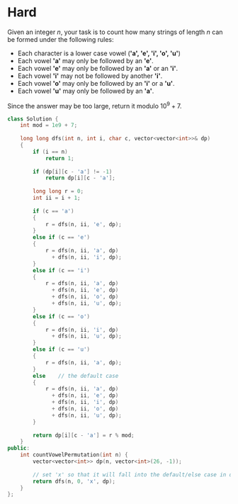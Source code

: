 # Hard

Given an integer $n$, your task is to count how many strings of length $n$ can be formed under the following rules:

- Each character is a lower case vowel (**'a', 'e', 'i', 'o', 'u'**)
- Each vowel **'a'** may only be followed by an **'e'**.
- Each vowel **'e'** may only be followed by an **'a'** or an **'i'**.
- Each vowel **'i'** may not be followed by another **'i'**.
- Each vowel **'o'** may only be followed by an **'i'** or a **'u'**.
- Each vowel **'u'** may only be followed by an **'a'**.

Since the answer may be too large, return it modulo $10^9 + 7$.

```cpp
class Solution {
    int mod = 1e9 + 7;
    
    long long dfs(int n, int i, char c, vector<vector<int>>& dp)
    {
        if (i == n)
            return 1;
        
        if (dp[i][c - 'a'] != -1)
            return dp[i][c - 'a'];
        
        long long r = 0;
        int ii = i + 1;
        
        if (c == 'a')
        {
            r = dfs(n, ii, 'e', dp);
        }
        else if (c == 'e')
        {
            r = dfs(n, ii, 'a', dp)
              + dfs(n, ii, 'i', dp);
        }
        else if (c == 'i')
        {
            r = dfs(n, ii, 'a', dp)
              + dfs(n, ii, 'e', dp)
              + dfs(n, ii, 'o', dp)
              + dfs(n, ii, 'u', dp);
        }
        else if (c == 'o')
        {
            r = dfs(n, ii, 'i', dp)
              + dfs(n, ii, 'u', dp);
        }
        else if (c == 'u')
        {
            r = dfs(n, ii, 'a', dp);
        }
        else    // the default case
        {
            r = dfs(n, ii, 'a', dp)
              + dfs(n, ii, 'e', dp)
              + dfs(n, ii, 'i', dp)
              + dfs(n, ii, 'o', dp)
              + dfs(n, ii, 'u', dp);
        }
        
        return dp[i][c - 'a'] = r % mod;
    }
public:
    int countVowelPermutation(int n) {
        vector<vector<int>> dp(n, vector<int>(26, -1));
        
        // set 'x' so that it will fall into the default/else case in dfs().
        return dfs(n, 0, 'x', dp);
    }
};
```
